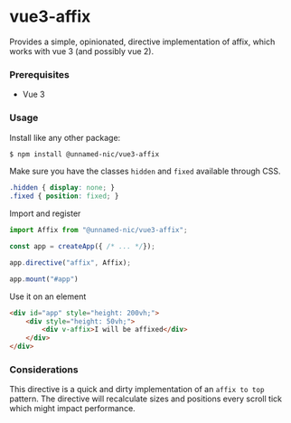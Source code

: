 # vue3-affix

Provides a simple, opinionated, directive implementation of affix, which works with vue 3 (and possibly vue 2).

### Prerequisites
* Vue 3

### Usage

Install like any other package:
```bash
$ npm install @unnamed-nic/vue3-affix
```

Make sure you have the classes `hidden` and `fixed` available through CSS.
```css
.hidden { display: none; }
.fixed { position: fixed; }
```

Import and register 
```js
import Affix from "@unnamed-nic/vue3-affix";

const app = createApp({ /* ... */});

app.directive("affix", Affix);

app.mount("#app")
```

Use it on an element
```html
<div id="app" style="height: 200vh;">
    <div style="height: 50vh;">
        <div v-affix>I will be affixed</div>
    </div>
</div>
```

### Considerations

This directive is a quick and dirty implementation of an `affix to top` pattern. The directive will recalculate sizes and positions every scroll tick which might impact performance.
